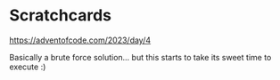Scratchcards
============

https://adventofcode.com/2023/day/4

Basically a brute force solution... but this starts to take its sweet time to execute :)
